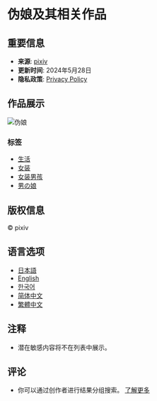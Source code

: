 # 伪娘及其相关作品

## 重要信息
- **来源**: [pixiv](https://www.pixiv.net)
- **更新时间**: 2024年5月28日
- **隐私政策**: [Privacy Policy](https://policies.pixiv.net/en/privacy_policy.html)

## 作品展示
![伪娘](https://i.pximg.net/c/384x280_80_a2_g2/img-master/img/2020/02/04/22/43/08/79286093_p0_master1200.jpg)

### 标签
- [生活](https://www.pixiv.net/en/tags/%E7%94%9F%E6%B4%BB/novels)
- [女装](https://www.pixiv.net/en/tags/%E5%A5%B3%E8%A3%85/novels)
- [女装男孩](https://www.pixiv.net/en/tags/%E5%A5%B3%E8%A3%85%E7%94%B7%E5%AD%90/novels)
- [男の娘](https://www.pixiv.net/en/tags/%E7%94%B7%E3%81%AE%E5%A8%98/novels)

## 版权信息
© pixiv

## 语言选项
- [日本語](https://www.pixiv.net/tags/%E4%BC%AA%E5%A8%98/novels)
- [English](https://www.pixiv.net/en/tags/%E4%BC%AA%E5%A8%98/novels)
- [한국어](https://www.pixiv.net/en/tags/%E4%BC%AA%E5%A8%98/novels)
- [简体中文](https://www.pixiv.net/en/tags/%E4%BC%AA%E5%A8%98/novels)
- [繁體中文](https://www.pixiv.net/en/tags/%E4%BC%AA%E5%A8%98/novels)

## 注释
- 潜在敏感内容将不在列表中展示。

## 评论
- 你可以通过创作者进行结果分组搜索。 [了解更多](https://www.pixiv.help/hc/articles/20084746751769)
<!-- tcd_original_link https://www.pixiv.net/tags/%E4%BC%AA%E5%A8%98/novels -->
